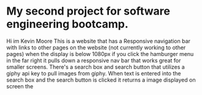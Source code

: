 # **My second project for software engineering bootcamp.** 
Hi im Kevin Moore
 This is a website that has a Responsive navigation bar with links to other pages on the website (not currently working to other pages) when the display is below 1080px if you click the hamburger menu in the far right it pulls down a responsive nav bar that works great for smaller screens. There's a search box and search button that utilizes a giphy api key to pull images from giphy. When text is entered into the search box and the search button is clicked it returns a image displayed on screen the
